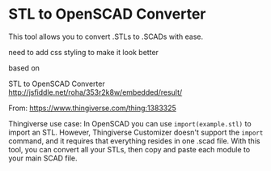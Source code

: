 # STL to OpenSCAD Converter
This tool allows you to convert .STLs to .SCADs with ease.

need to add css styling to make it look better
 
based on

STL to OpenSCAD Converter
http://jsfiddle.net/roha/353r2k8w/embedded/result/

From:
https://www.thingiverse.com/thing:1383325


Thingiverse use case:
In OpenSCAD you can use `import(example.stl)` to import an STL. However, Thingiverse Customizer doesn't support the `import` command, and it requires that everything resides in one .scad file. With this tool, you can convert all your STLs, then copy and paste each module to your main SCAD file.